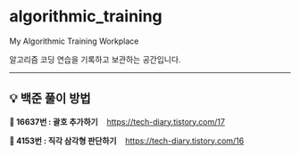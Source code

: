 # algorithmic_training
My Algorithmic Training Workplace


알고리즘 코딩 연습을 기록하고 보관하는 공간입니다.

-----------------------------------------------------
## 💡 백준 풀이 방법

**📍 16637번 : 괄호 추가하기**
&nbsp;&nbsp; 
https://tech-diary.tistory.com/17

**📍 4153번 : 직각 삼각형 판단하기**
&nbsp;&nbsp;
https://tech-diary.tistory.com/16
